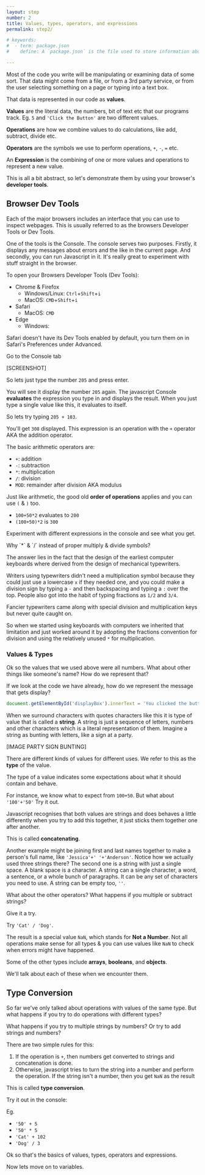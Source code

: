 ```yaml
---
layout: step
number: 2
title: Values, types, operators, and expressions
permalink: step2/

# keywords:
#  - term: package.json
#    define: A `package.json` is the file used to store information about a Node.js project, such as its name and its dependencies. Read more [here](https://docs.npmjs.com/files/package.json).

---
```


Most of the code you write will be manipulating or examining data of some sort. That data might come from a file, or from a 3rd party service, or from the user selecting something on a page or typing into a text box.  

That data is represented in our code as **values**.

**Values** are the literal data, the numbers, bit of text etc that our programs track. Eg. `5` and `'Click the Button'` are two different values.

<!-- **Variables** are placeholders that represent a value.  You can think of a variable as being like a labeled box that you put a value into, and then you can use that value by referring to the box by its label. -->

**Operations** are how we combine values to do calculations, like add, subtract, divide etc.

**Operators** are the symbols we use to perform operations, `+`, `-`, `=` etc.

An **Expression** is the combining of one or more values and operations to represent a new value.

This is all a bit abstract, so let's demonstrate them by using your browser's **developer tools**.

## Browser Dev Tools

Each of the major browsers includes an interface that you can use to inspect webpages.  This is usually referred to as the browsers Developer Tools or Dev Tools.

One of the tools is the Console.  The console serves two purposes.  Firstly, it displays any messages about errors and the like in the current page.  And secondly, you can run Javascript in it.  It's really great to experiment with stuff straight in the browser.

To open your Browsers Developer Tools (Dev Tools):

* Chrome & Firefox
  * Windows/Linux: `Ctrl`+`Shift`+`i`
  * MacOS: `CMD`+`Shift`+`i`
* Safari
  * MacOS: `CMD`
* Edge
  * Windows:

Safari doesn't have its Dev Tools enabled by default, you turn them on in Safari's Preferences under Advanced.

Go to the Console tab

[SCREENSHOT]

So lets just type the number `205` and press enter.  

You will see it display the number `205` again.  The javascript Console **evaluates** the expression you type in and displays the result.  When you just type a single value like this, it evaluates to itself.

So lets try typing `205 + 103`.

You'll get `308` displayed.  This expression is an operation with the `+` operator AKA the addition operator.

The basic arithmetic operators are:

 * `+`: addition
 * `-`: subtraction
 * `*`: multiplication
 * `/`: division
 * `MOD`: remainder after division AKA modulus

Just like arithmetic, the good old **order of operations** applies and you can use `(` & `)` too.

 * `100+50*2` evaluates to `200`
 * `(100+50)*2` is `300`

Experiment with different expressions in the console and see what you get.

<div class="aside">
Why `*` & `/` instead of proper multiply & divide symbols?

The answer lies in the fact that the design of the earliest computer keyboards where derived from the design of mechanical typewriters.  

Writers using typewriters didn't need a multiplication symbol because they could just use a lowercase `x` if they needed one,  and you could make a division sign by typing a `-` and then backspacing and typing a `:` over the top.  People also got into the habit of typing fractions as `1/2` and `3/4`.

Fancier typewriters came along with special division and multiplication keys but never quite caught on.

So when we started using keyboards with computers we inherited that limitation and just worked around it by adopting the fractions convention for division and using the relatively unused `*` for multiplication.
</div>

### Values & Types

Ok so the values that we used above were all numbers.  What about other things like someone's name?  How do we represent that?

If we look at the code we have already, how do we represent the message that gets display?

```javascript
document.getElementById('displayBox').innerText = 'You clicked the button!';
```

When we surround characters with quotes characters like this it is type of value that is called a **string**.  A string is just a sequence of letters, numbers and other characters which is a literal representation of them.  Imagine a string as bunting with letters, like a sign at a party.

[IMAGE PARTY SIGN BUNTING]

There are different kinds of values for different uses.  We refer to this as the **type** of the value.

The type of a value indicates some expectations about what it should contain and behave.

For instance, we know what to expect from `100+50`.  But what about `'100'+'50'`  Try it out.

Javascript recognises that both values are strings and does behaves a little differently when you try to add this together, it just sticks them together one after another.  

This is called **concatenating**.

Another example might be joining first and last names together to make a person's full name, like `'Jessica'+' '+'Anderson'`.  Notice how we actually used three strings there?  The second one is a string with just a single space.  A blank space is a character.  A string can a single character, a word, a sentence, or a whole bunch of paragraphs.  It can be any set of characters you need to use.  A string can be empty too, `''`.

What about the other operators?  What happens if you multiple or subtract strings?

Give it a try.

Try `'Cat' / 'Dog'`.

The result is a special value `NaN`, which stands for **Not a Number**.  Not all operations make sense for all types & you can use values like `NaN` to check when errors might have happened.

Some of the other types include **arrays**, **booleans**, and **objects**.

We'll talk about each of these when we encounter them.

## Type Conversion

So far we've only talked about operations with values of the same type.  But what happens if you try to do operations with different types?

What happens if you try to multiple strings by numbers?
Or try to add strings and numbers?

There are two simple rules for this:

1. If the operation is `+`, then numbers get converted to strings and concatenation is done.
2. Otherwise, javascript tries to turn the string into a number and perform the operation.  If the string isn't a number, then you get `NaN` as the result

This is called **type conversion**.

Try it out in the console:

Eg.

 * `'50' + 5`
 * `'50' * 5`
 * `'Cat' + 102`
 * `'Dog' / 3`    

Ok so that's the basics of values, types, operators and expressions.  

Now lets move on to variables.

